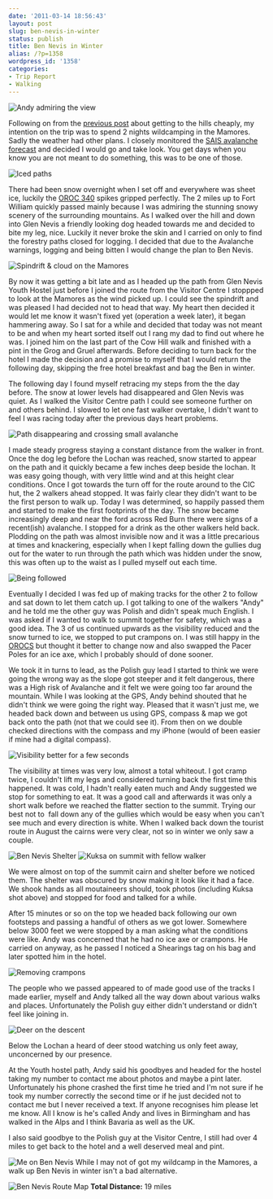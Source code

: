 ```yaml
---
date: '2011-03-14 18:56:43'
layout: post
slug: ben-nevis-in-winter
status: publish
title: Ben Nevis in Winter
alias: /?p=1358
wordpress_id: '1358'
categories:
- Trip Report
- Walking
---
```


![Andy admiring the view](http://dl.dropbox.com/u/2657852/website/images/Shearings-Fort-William-Trip-061.jpg) 
 
Following on from the [previous post](http://www.stevenhorner.com/?p=1338) about getting to the hills cheaply, my intention on the trip was to spend 2 nights wildcamping in the Mamores. Sadly the weather had other plans. I closely monitored the [SAIS avalanche forecast](http://www.sais.gov.uk/) and decided I would go and take look. You get days when you know you are not meant to do something, this was to be one of those. 

![Iced paths](http://dl.dropbox.com/u/2657852/website/images/Shearings-Fort-William-Trip-015.jpg) 
 
There had been snow overnight when I set off and everywhere was sheet ice, luckily the [OROC 340](http://www.inov-8.com/Products-Detail.asp?PG=PG1&L=26&P=5050973079) spikes gripped perfectly. The 2 miles up to Fort William quickly passed mainly because I was admiring the stunning snowy scenery of the surrounding mountains. As I walked over the hill and down into Glen Nevis a friendly looking dog headed towards me and decided to bite my leg, nice. Luckily it never broke the skin and I carried on only to find the forestry paths closed for logging. I decided that due to the Avalanche warnings, logging and being bitten I would change the plan to Ben Nevis. 

![Spindrift & cloud on the Mamores](http://dl.dropbox.com/u/2657852/website/images/Shearings-Fort-William-Trip-017.jpg) 
 
By now it was getting a bit late and as I headed up the path from Glen Nevis Youth Hostel just before I joined the route from the Visitor Centre I stoppped to look at the Mamores as the wind picked up. I could see the spindrift and was pleased I had decided not to head that way. My heart then decided it would let me know it wasn't fixed yet (operation a week later), it began hammering away. So I sat for a while and decided that today was not meant to be and when my heart sorted itself out I rang my dad to find out where he was. I joined him on the last part of the Cow Hill walk and finished with a pint in the Grog and Gruel afterwards. Before deciding to turn back for the hotel I made the decision and a promise to myself that I would return the following day, skipping the free hotel breakfast and bag the Ben in winter. 
 
The following day I found myself retracing my steps from the the day before. The snow at lower levels had disappeared and Glen Nevis was quiet. As I walked the Visitor Centre path I could see someone further on and others behind. I slowed to let one fast walker overtake, I didn't want to feel I was racing today after the previous days heart problems. 

![Path disappearing and crossing small avalanche](http://dl.dropbox.com/u/2657852/website/images/Shearings-Fort-William-Trip-045.jpg) 
 
I made steady progress staying a constant distance from the walker in front. Once the dog leg before the Lochan was reached, snow started to appear on the path and it quickly became a few inches deep beside the lochan. It was easy going though, with very little wind and at this height clear conditions. Once I got towards the turn off for the route around to the CIC hut, the 2 walkers ahead stopped. It was fairly clear they didn't want to be the first person to walk up. Today I was determined, so happily passed them and started to make the first footprints of the day. The snow became increasingly deep and near the ford across Red Burn there were signs of a recent(ish) avalanche. I stopped for a drink as the other walkers held back. Plodding on the path was almost invisible now and it was a little precarious at times and knackering, especially when I kept falling down the gullies dug out for the water to run through the path which was hidden under the snow, this was often up to the waist as I pulled myself out each time. 

![Being followed](http://dl.dropbox.com/u/2657852/website/images/Shearings-Fort-William-Trip-048.jpg) 
 
Eventually I decided I was fed up of making tracks for the other 2 to follow and sat down to let them catch up. I got talking to one of the walkers "Andy" and he told me the other guy was Polish and didn't speak much English. I was asked if I wanted to walk to summit together for safety, which was a good idea. The 3 of us continued upwards as the visibility reduced and the snow turned to ice, we stopped to put crampons on. I was still happy in the [OROCS](http://www.inov-8.com/Products-Detail.asp?PG=PG1&L=26&P=5050973079) but thought it better to change now and also swapped the Pacer Poles for an ice axe, which I probably should of done sooner. 
 
We took it in turns to lead, as the Polish guy lead I started to think we were going the wrong way as the slope got steeper and it felt dangerous, there was a High risk of Avalanche and it felt we were going too far around the mountain. While I was looking at the GPS, Andy behind shouted that he didn't think we were going the right way. Pleased that it wasn't just me, we headed back down and between us using GPS, compass & map we got back onto the path (not that we could see it). From then on we double checked directions with the compass and my iPhone (would of been easier if mine had a digital compass). 

![Visibility better for a few seconds](http://dl.dropbox.com/u/2657852/website/images/Shearings-Fort-William-Trip-050.jpg) 
 
The visibility at times was very low, almost a total whiteout. I got cramp twice, I couldn't lift my legs and considered turning back the first time this happened. It was cold, I hadn't really eaten much and Andy suggested we stop for something to eat. It was a good call and afterwards it was only a short walk before we reached the flatter section to the summit. Trying our best not to  fall down any of the gullies which would be easy when you can't see much and every direction is white. When I walked back down the tourist route in August the cairns were very clear, not so in winter we only saw a couple. 

![Ben Nevis Shelter](http://dl.dropbox.com/u/2657852/website/images/Shearings-Fort-William-Trip-053.jpg) 
![Kuksa on summit with fellow walker](http://dl.dropbox.com/u/2657852/website/images/Shearings-Fort-William-Trip-055.jpg) 
 
We were almost on top of the summit cairn and shelter before we noticed them. The shelter was obscured by snow making it look like it had a face. We shook hands as all moutaineers should, took photos (including Kuksa shot above) and stopped for food and talked for a while. 
 
After 15 minutes or so on the top we headed back following our own footsteps and passing a handful of others as we got lower. Somewhere below 3000 feet we were stopped by a man asking what the conditions were like. Andy was concerned that he had no ice axe or crampons. He carried on anyway, as he passed I noticed a Shearings tag on his bag and later spotted him in the hotel. 

![Removing crampons](http://dl.dropbox.com/u/2657852/website/images/Shearings-Fort-William-Trip-067.jpg) 
 
The people who we passed appeared to of made good use of the tracks I made earlier, myself and Andy talked all the way down about various walks and places. Unfortunately the Polish guy either didn't understand or didn't feel like joining in. 

![Deer on the descent](http://dl.dropbox.com/u/2657852/website/images/Shearings-Fort-William-Trip-070.jpg) 
 
Below the Lochan a heard of deer stood watching us only feet away, unconcerned by our presence. 
 
At the Youth hostel path, Andy said his goodbyes and headed for the hostel taking my number to contact me about photos and maybe a pint later. Unfortunately his phone crashed the first time he tried and I'm not sure if he took my number correctly the second time or if he just decided not to contact me but I never received a text. If anyone recognises him please let me know. All I know is he's called Andy and lives in Birmingham and has walked in the Alps and I think Bavaria as well as the UK. 
 
I also said goodbye to the Polish guy at the Visitor Centre, I still had over 4 miles to get back to the hotel and a well deserved meal and pint.
 
![Me on Ben Nevis](http://dl.dropbox.com/u/2657852/website/images/Shearings-Fort-William-Trip-058.jpg) While I may not of got my wildcamp in the Mamores, a walk up Ben Nevis in winter isn't a bad alternative. 
 
![Ben Nevis Route Map](http://dl.dropbox.com/u/2657852/website/images/Ben-Nevis-Shearings-Route.jpg) 
**Total Distance:** 19 miles
